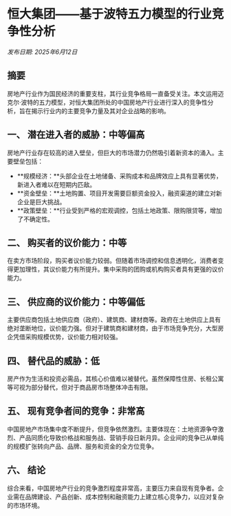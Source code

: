 # 恒大集团——基于波特五力模型的行业竞争性分析
*发布日期: 2025年6月12日*

## 摘要
房地产行业作为国民经济的重要支柱，其行业竞争格局一直备受关注。本文运用迈克尔·波特的五力模型，对恒大集团所处的中国房地产行业进行深入的竞争性分析，旨在揭示行业内的主要竞争力量及其对企业战略的影响。

## 一、 潜在进入者的威胁：中等偏高
房地产行业存在较高的进入壁垒，但巨大的市场潜力仍然吸引着新资本的涌入。主要壁垒包括：
- **规模经济：**头部企业在土地储备、采购成本和品牌效应上具有显著优势，新进入者难以在短期内匹敌。
- **资金壁垒：**土地购置、项目开发需要巨额资金投入，融资渠道的建立对新企业是巨大挑战。
- **政策壁垒：**行业受到严格的宏观调控，包括土地政策、限购限贷等，增加了不确定性。

## 二、 购买者的议价能力：中等
在卖方市场阶段，购买者议价能力较弱。但随着市场调控和信息透明化，消费者变得更加理性，其议价能力有所提升。集中采购的团购或机构购买者具有更强的议价能力。

## 三、 供应商的议价能力：中等偏低
主要供应商包括土地供应商（政府）、建筑商、建材商等。政府在土地供应上具有绝对垄断地位，议价能力强。但对于建筑商和建材商，由于市场竞争充分，大型房企凭借采购规模优势，议价能力相对较强。

## 四、 替代品的威胁：低
房产作为生活和投资必需品，其核心价值难以被替代。虽然保障性住房、长租公寓等可视为部分替代，但对于商品房市场整体冲击有限。

## 五、 现有竞争者间的竞争：非常高
中国房地产市场集中度不断提升，但竞争依然激烈。主要体现在：土地资源争夺激烈、产品同质化导致价格战和服务战、营销手段日新月异。企业间的竞争已从单纯的规模扩张转向产品、品牌、服务和资金的全方位竞争。

## 六、 结论
综合来看，中国房地产行业的竞争激烈程度非常高，主要压力来自现有竞争者。企业需在品牌建设、产品创新、成本控制和融资能力上建立核心竞争力，以应对复杂的市场环境。

